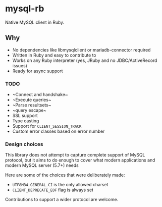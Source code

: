 # mysql-rb

Native MySQL client in Ruby.

## Why

* No dependencies like libmysqlclient or mariadb-connector required
* Written in Ruby and easy to contribute to
* Works on any Ruby interpreter (yes, JRuby and no JDBC/ActiveRecord issues)
* Ready for async support

### TODO

* ~Connect and handshake~
* ~Execute queries~
* ~Parse resultsets~
* ~query escape~
* SSL support
* Type casting
* Support for `CLIENT_SESSION_TRACK`
* Custom error classes based on error number

### Design choices

This library does not attempt to capture complete support of MySQL protocol, but it aims to do enough to cover what modern applications and modern MySQL server (5.7+) needs

Here are some of the choices that were deliberately made:

* `UTF8MB4_GENERAL_CI` is the only allowed charset
* `CLIENT_DEPRECATE_EOF` flag is always set

Contributions to support a wider protocol are welcome.

